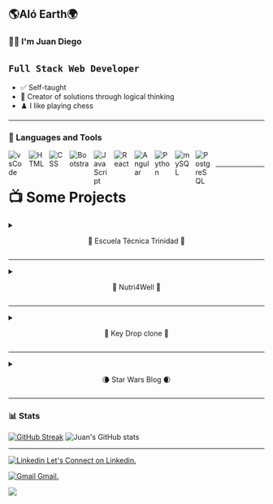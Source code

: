 ## 🌎Aló Earth🌍
### 🙋🏻 I'm Juan Diego

****`Full Stack Web Developer`****
-
- ✅ Self-taught
- 🧠 Creator of solutions through logical thinking
- ♟️ I like playing chess

---
### 🧰 Languages and Tools

<img align="left" alt="vsCode" width="30px" style="padding-right:10px;" src="https://chris-ayers.com/assets/images/vscode-logo.png" />
<img align="left" alt="HTML" width="30px" style="padding-right:10px;" src="https://cdn.iconscout.com/icon/premium/png-256-thumb/html-2752158-2284975.png" />
<img align="left" alt="CSS" width="30px" style="padding-right:10px;" src="https://cdn.iconscout.com/icon/free/png-256/free-css-alt-3521367-2944811.png?f=webp" />
<img align="left" alt="Bootstrap" width="38px" height="34px" style="padding-right:10px;" src="https://getbootstrap.com/docs/5.3/assets/brand/bootstrap-logo-shadow.png" />
<img align="left" alt="JavaScript" width="30px" style="padding-right:10px;" src="https://cdn.jsdelivr.net/gh/devicons/devicon/icons/javascript/javascript-plain.svg" />
<img align="left" alt="React" width="30px" style="padding-right:10px;" src="https://dabeng.github.io/img/reactjs.png" />
<img align="left" alt="Angular" width="30px" style="padding-right:10px;" src="https://upload.wikimedia.org/wikipedia/commons/thumb/4/4e/Angularjsoldicon.png/250px-Angularjsoldicon.png" />
<img align="left" alt="Python" width="30px" style="padding-right:10px;" src="https://static-00.iconduck.com/assets.00/python-icon-512x509-pb65l7gl.png" />
<!---<img align="left" alt="Git" width="30px" style="padding-right:10px;" src="https://cdn.jsdelivr.net/gh/devicons/devicon/icons/git/git-original.svg" />
<!---<img align="left" alt="GitHub" width="30px" style="padding-right:10px;" src="https://cdn-icons-png.flaticon.com/512/25/25231.png" />
<!---<img align="left" alt="GitLab" width="30px" style="padding-right:10px;" src="https://gitlab.com/gitlab-org/gitlab-vscode-extension/-/raw/ef3c16e228e51f522b1af0d19b6284b309c4f601/src/assets/logo.png" />
<!--- <img align="left" alt="Bash" width="30px" style="padding-right:10px;" src="https://cdn.jsdelivr.net/gh/devicons/devicon/icons/bash/bash-original.svg" />
<!---<img align="left" alt="NodeJS" width="30px" style="padding-right:10px;" src="https://cdn.jsdelivr.net/gh/devicons/devicon/icons/nodejs/nodejs-original.svg" />
<!--- <img align="left" alt="npm" width="30px" style="padding-right:10px;" src="https://upload.wikimedia.org/wikipedia/commons/thumb/d/db/Npm-logo.svg/250px-Npm-logo.svg.png" /> -->
<img align="left" alt="mySQL" width="30px" style="padding-right:10px;" src="https://leadsbridge.com/wp-content/themes/leadsbridge/img/integration-lg-logos/logo396.png" />
<img align="left" alt="PostgreSQL" width="30px" style="padding-right:10px;" src="https://upload.wikimedia.org/wikipedia/commons/thumb/2/29/Postgresql_elephant.svg/200px-Postgresql_elephant.svg.png" />
<br />

---
# 📺 Some Projects
<details>
<summary>
<p align="center">
📘 Escuela Técnica Trinidad 📘
</summary>
<br>
<p align="center">
   <img width="40%" src="./images/utu-web.png" />
   <img width="40%" src="./images/utu-web-b.png" />
   <img width="40%" src="./images/utu-web-c.png" />
   <img width="40%" src="./images/utu-web-d.png" />
</p>
</details>

---
<details>
<summary>
<p align="center">
🍃 Nutri4Well 🍃
</summary>
<br>
<p align="center">
   <img width="40%" src="./images/Nutri4Well.png" />
   <img width="40%" src="./images/Nutri4Well-b.png" />
   <img width="40%" src="./images/Nutri4Well-c.png" />
   <img width="40%" src="./images/Nutri4Well-d.png" />
</p>
</details>

---
<details>
<summary>
<p align="center">
🔫 Key Drop clone 🔫
</summary>
<br>
<p align="center">
   <img width="40%" src="./images/key-drop.png" />
   <img width="40%" src="./images/key-drop-b.png" />
</p>
</details>

---
<details>
<summary>
<p align="center">
🌘 Star Wars Blog 🌒
</summary>
<br>
<p align="center">
   <img width="40%" height="200px" src="./images/star-wars-blog.png" />
   <img width="40%" height="200px" src="./images/star-wars-blog-b.png" />
</p>
</details>

---
### 📊 Stats

[![GitHub Streak](https://github-readme-streak-stats.herokuapp.com?user=Juan-Diego-E&theme=ayu-mirage&hide_border=true)](https://git.io/streak-stats)
![Juan's GitHub stats](https://github-readme-stats.vercel.app/api?username=juan-diego-e&show_icons=true&theme=ayu-mirage&hide_border=true)

---
<p align="left">
   <a href="https://www.linkedin.com/in/juan-diego-elissalde-gudef%C3%ADn-4248422b8/">
      <img alt="Linkedin" title="Linkedin" src="https://cdn-icons-png.flaticon.com/256/174/174857.png" width="28px"/>
   </a>
   <a href="https://www.linkedin.com/in/juan-diego-elissalde-gudef%C3%ADn-4248422b8/">
      Let's Connect on Linkedin.
   </a>
</p>
<p align="left">
   <a href="https://www.linkedin.com/in/juan-diego-elissalde-gudef%C3%ADn-4248422b8/">
      <img alt="Gmail" title="Gmail" src="https://seeklogo.com/images/G/gmail-new-2020-logo-32DBE11BB4-seeklogo.com.png" width="28px"/>
   </a>
   <a href="https://www.linkedin.com/in/juan-diego-elissalde-gudef%C3%ADn-4248422b8/">
      Gmail.
   </a>
</p>

[![](https://visitcount.itsvg.in/api?id=Juan-Diego-E&label=Profile%20Views&pretty=true)](https://visitcount.itsvg.in)

